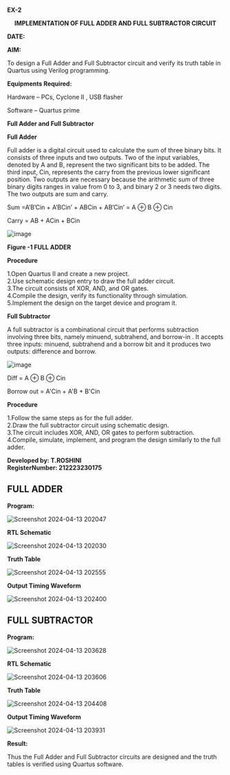 **EX-2**
<p align='center'><b>IMPLEMENTATION OF FULL ADDER AND FULL SUBTRACTOR CIRCUIT </b>

**DATE:**

**AIM:**

To design a Full Adder and Full Subtractor circuit and verify its truth table in Quartus using Verilog programming.

**Equipments Required:**

Hardware – PCs, Cyclone II , USB flasher

Software – Quartus prime

**Full Adder and Full Subtractor**

**Full Adder**

Full adder is a digital circuit used to calculate the sum of three binary bits. It consists of three inputs and two outputs. Two of the input variables, denoted by A and B, represent the two significant bits to be added. The third input, Cin, represents the carry from the previous lower significant position. Two outputs are necessary because the arithmetic sum of three binary digits ranges in value from 0 to 3, and binary 2 or 3 needs two digits. The two outputs are sum and carry.

Sum =A’B’Cin + A’BCin’ + ABCin + AB’Cin’ = A ⊕ B ⊕ Cin 

Carry = AB + ACin + BCin

![image](https://github.com/naavaneetha/FULL_ADDER_SUBTRACTOR/assets/154305477/0f30ba51-5ffb-4198-845f-18e054f675e7)

**Figure -1 FULL ADDER**

**Procedure**

1.Open Quartus II and create a new project.  
2.Use schematic design entry to draw the full adder circuit.    
3.The circuit consists of XOR, AND, and OR gates.    
4.Compile the design, verify its functionality through simulation.    
5.Implement the design on the target device and program it.   

**Full Subtractor**

A full subtractor is a combinational circuit that performs subtraction involving three bits, namely minuend, subtrahend, and borrow-in . It accepts three inputs: minuend, subtrahend and a borrow bit and it produces two outputs: difference and borrow.

![image](https://github.com/naavaneetha/FULL_ADDER_SUBTRACTOR/assets/154305477/02b24f51-ab51-4304-9ad6-7b81ffc1ead5)

Diff = A ⊕ B ⊕ Cin 

Borrow out = A'Cin + A'B + B'Cin

**Procedure**

1.Follow the same steps as for the full adder.   
2.Draw the full subtractor circuit using schematic design.   
3.The circuit includes XOR, AND, OR gates to perform subtraction.   
4.Compile, simulate, implement, and program the design similarly to the full adder.  

**Developed by: T.ROSHINI**  
**RegisterNumber:  212223230175** 

## FULL ADDER

**Program:**

![Screenshot 2024-04-13 202047](https://github.com/subha-shinibalasubramanian/FULL_ADDER_SUBTRACTOR/assets/164154478/80906e1c-545b-4d3a-9c71-99c0443828f0)

**RTL Schematic**

![Screenshot 2024-04-13 202030](https://github.com/subha-shinibalasubramanian/FULL_ADDER_SUBTRACTOR/assets/164154478/c1ca37d3-8b5f-438a-9201-d61ed5ecfe91)


**Truth Table**

![Screenshot 2024-04-13 202555](https://github.com/subha-shinibalasubramanian/FULL_ADDER_SUBTRACTOR/assets/164154478/48e71c4f-ee15-4f52-ad9b-539b8141ea57)

**Output Timing Waveform**

![Screenshot 2024-04-13 202400](https://github.com/subha-shinibalasubramanian/FULL_ADDER_SUBTRACTOR/assets/164154478/446eca87-b987-42c9-99b6-f2948129753b)

## FULL SUBTRACTOR

**Program:**

![Screenshot 2024-04-13 203628](https://github.com/subha-shinibalasubramanian/FULL_ADDER_SUBTRACTOR/assets/164154478/17b1d42d-d7c4-4180-9f06-64fd3b3f8346)

**RTL Schematic**

![Screenshot 2024-04-13 203606](https://github.com/subha-shinibalasubramanian/FULL_ADDER_SUBTRACTOR/assets/164154478/719041d9-364d-4f30-bc80-7c5a17a1ab1b)

**Truth Table**

![Screenshot 2024-04-13 204408](https://github.com/subha-shinibalasubramanian/FULL_ADDER_SUBTRACTOR/assets/164154478/fa42ca06-f6a5-4930-9f16-04f22be0300d)

**Output Timing Waveform**

![Screenshot 2024-04-13 203931](https://github.com/subha-shinibalasubramanian/FULL_ADDER_SUBTRACTOR/assets/164154478/157124c6-f8af-4fed-b09d-a5af7f0595aa)

**Result:**

Thus the Full Adder and Full Subtractor circuits are designed and the truth tables is verified using Quartus software.



